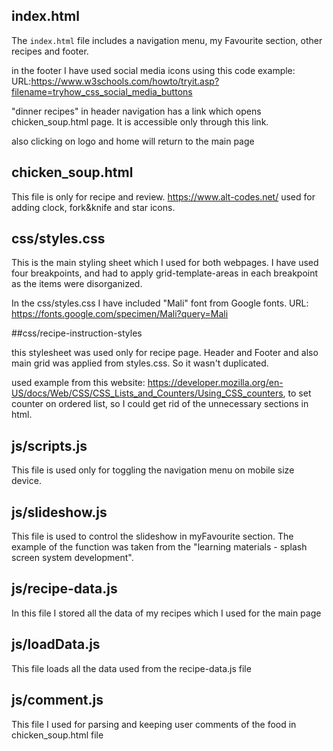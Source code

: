 ## index.html

The `index.html` file includes a navigation menu, my Favourite section, other recipes and footer.

in the footer I have used social media icons using this code example:
URL:https://www.w3schools.com/howto/tryit.asp?filename=tryhow_css_social_media_buttons

"dinner recipes" in header navigation has a link which opens chicken_soup.html page. It is accessible only through this link.

also clicking on logo and home will return to the main page

## chicken_soup.html

This file is only for recipe and review.
https://www.alt-codes.net/ used for adding clock, fork&knife and star icons.

## css/styles.css

This is the main styling sheet which I used for both webpages. I have used four breakpoints, and had to apply grid-template-areas in each breakpoint as the items were disorganized.

In the css/styles.css I have included "Mali" font from Google fonts.
URL: https://fonts.google.com/specimen/Mali?query=Mali


##css/recipe-instruction-styles

this stylesheet was used only for recipe page. Header and Footer and also main grid was applied from styles.css. So it wasn't duplicated.

used example from this website: https://developer.mozilla.org/en-US/docs/Web/CSS/CSS_Lists_and_Counters/Using_CSS_counters, to set counter on ordered list, so I could get rid of the unnecessary sections in html.

## js/scripts.js

 This file is used only for toggling the navigation menu on mobile size device.

## js/slideshow.js

This file is used to control the slideshow in myFavourite section. The example of the function was taken from the "learning materials - splash screen system development".

## js/recipe-data.js

In this file I stored all the data of my recipes which I used for the main page

## js/loadData.js

This file loads all the data used from the recipe-data.js file

## js/comment.js

This file I used for parsing and keeping user comments of the food in chicken_soup.html file
